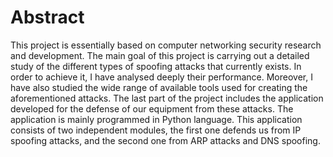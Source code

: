 # Abstract

This project is essentially based on computer networking security research and development. The main goal of this project is carrying out a detailed study of the different types of spoofing attacks that currently exists. In order to achieve it, I have analysed deeply their performance. Moreover, I have also studied the wide range of available tools used for creating the aforementioned attacks. The last part of the project includes the application developed for the defense of our equipment from these attacks. The application is mainly programmed in Python language. This application consists of two independent modules, the first one defends us from IP spoofing attacks, and the second one from ARP attacks and DNS spoofing.
